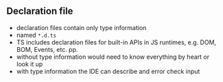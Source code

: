 ## Declaration file

<!-- ToDo: Finish -->
- declaration files contain only type information
- named `*.d.ts`
- TS includes declaration files for built-in APIs in JS runtimes, e.g. DOM, BOM, Events, etc. pp.
- without type information would need to know everything by heart or look it up
- with type information the IDE can describe and error check input